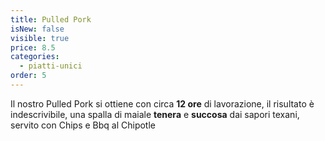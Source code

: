 ```yaml
---
title: Pulled Pork
isNew: false
visible: true
price: 8.5
categories:
  - piatti-unici
order: 5
---
```


Il nostro Pulled Pork si ottiene con circa **12 ore** di lavorazione, il risultato è indescrivibile, una spalla di maiale **tenera** e **succosa** dai sapori texani, servito con Chips e Bbq al Chipotle
